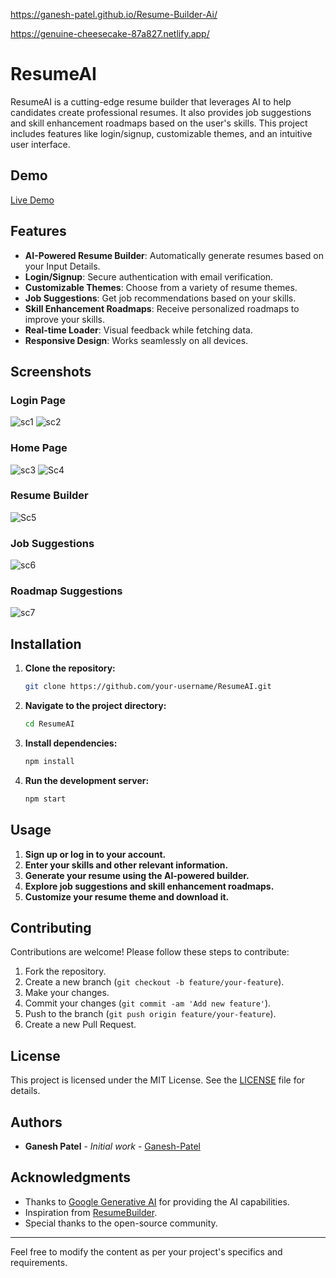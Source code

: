 https://ganesh-patel.github.io/Resume-Builder-Ai/

https://genuine-cheesecake-87a827.netlify.app/
# ResumeAI

ResumeAI is a cutting-edge resume builder that leverages AI to help candidates create professional resumes. It also provides job suggestions and skill enhancement roadmaps based on the user's skills. This project includes features like login/signup, customizable themes, and an intuitive user interface.

## Demo

[Live Demo](https://genuine-cheesecake-87a827.netlify.app/)

## Features

- **AI-Powered Resume Builder**: Automatically generate resumes based on your Input Details.
- **Login/Signup**: Secure authentication with email verification.
- **Customizable Themes**: Choose from a variety of resume themes.
- **Job Suggestions**: Get job recommendations based on your skills.
- **Skill Enhancement Roadmaps**: Receive personalized roadmaps to improve your skills.
- **Real-time Loader**: Visual feedback while fetching data.
- **Responsive Design**: Works seamlessly on all devices.

## Screenshots

### Login Page
![sc1](https://github.com/Ganesh-Patel/Resume-Builder-Ai/assets/148999574/5bb3903b-a4ee-452e-b852-ea30bf67d93b)
![sc2](https://github.com/Ganesh-Patel/Resume-Builder-Ai/assets/148999574/cde937ff-660a-463f-b7e1-62aee470ba63)

### Home Page
![sc3](https://github.com/Ganesh-Patel/Resume-Builder-Ai/assets/148999574/688c12a9-6267-4ed8-9521-06db814489f6)
![Sc4](https://github.com/Ganesh-Patel/Resume-Builder-Ai/assets/148999574/ab5d1be9-2615-4e8e-b8da-9e2077f29964)

### Resume Builder
![Sc5](https://github.com/Ganesh-Patel/Resume-Builder-Ai/assets/148999574/fa7d78b3-de08-4601-a38f-8d8019a12cce)


### Job Suggestions
![sc6](https://github.com/Ganesh-Patel/Resume-Builder-Ai/assets/148999574/0e26386f-c098-40fb-99a7-92e2f80cfceb)


### Roadmap Suggestions
![sc7](https://github.com/Ganesh-Patel/Resume-Builder-Ai/assets/148999574/31e18a52-6534-40ae-ba42-ab76ea5c57fc)


## Installation

1. **Clone the repository:**
    ```sh
    git clone https://github.com/your-username/ResumeAI.git
    ```

2. **Navigate to the project directory:**
    ```sh
    cd ResumeAI
    ```

3. **Install dependencies:**
    ```sh
    npm install
    ```

4. **Run the development server:**
    ```sh
    npm start
    ```

## Usage

1. **Sign up or log in to your account.**
2. **Enter your skills and other relevant information.**
3. **Generate your resume using the AI-powered builder.**
4. **Explore job suggestions and skill enhancement roadmaps.**
5. **Customize your resume theme and download it.**

## Contributing

Contributions are welcome! Please follow these steps to contribute:

1. Fork the repository.
2. Create a new branch (`git checkout -b feature/your-feature`).
3. Make your changes.
4. Commit your changes (`git commit -am 'Add new feature'`).
5. Push to the branch (`git push origin feature/your-feature`).
6. Create a new Pull Request.

## License

This project is licensed under the MIT License. See the [LICENSE](LICENSE) file for details.

## Authors

- **Ganesh Patel** - *Initial work* - [Ganesh-Patel](https://github.com/Ganesh-Patel)

## Acknowledgments

- Thanks to [Google Generative AI](https://ai.google) for providing the AI capabilities.
- Inspiration from [ResumeBuilder](https://example.com).
- Special thanks to the open-source community.

---

Feel free to modify the content as per your project's specifics and requirements.
